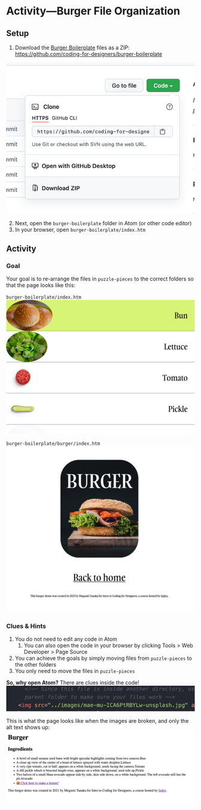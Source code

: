 # Activity—Burger File Organization
## Setup
1. Download the [Burger Boilerplate](https://github.com/coding-for-designers/burger-boilerplate) files as a ZIP:
https://github.com/coding-for-designers/burger-boilerplate

![](attachments/Screen%20Shot%202021-09-20%20at%2010.06.42%20PM.png)

2. Next, open the `burger-boilerplate` folder in Atom (or other code editor)
3. In your browser, open `burger-boilerplate/index.htm`

## Activity
### Goal
Your goal is to re-arrange the files in `puzzle-pieces` to the correct folders so that the page looks like this:

`burger-boilerplate/index.htm`
![](attachments/Screen%20Shot%202021-09-20%20at%2010.09.16%20PM.png)

`burger-boilerplate/burger/index.htm`
![](attachments/Screen%20Shot%202021-09-20%20at%2010.09.07%20PM.png)

### Clues & Hints
1. You do not need to edit any code in Atom
	1. You can also open the code in your browser by clicking Tools > Web Developer > Page Source
2. You can achieve the goals by simply moving files from `puzzle-pieces` to the other folders
3. You only need to move the files in `puzzle-pieces`

**So, why open Atom?**
There are clues inside the code!
![](attachments/Screen%20Shot%202021-09-20%20at%2010.11.53%20PM.png)

This is what the page looks like when the images are broken, and only the alt text shows up:
![](attachments/Screen%20Shot%202021-09-20%20at%2010.12.40%20PM.png)